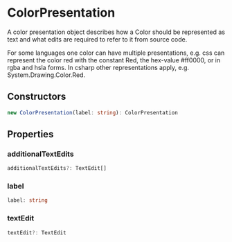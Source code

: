 # ColorPresentation

A color presentation object describes how a Color should be represented as text and what edits are required to refer to it from source code.

For some languages one color can have multiple presentations, e.g. css can represent the color red with the constant Red, the hex-value #ff0000, or in rgba and hsla forms. In csharp other representations apply, e.g. System.Drawing.Color.Red.

## Constructors

```typescript
new ColorPresentation(label: string): ColorPresentation
```

## Properties

### additionalTextEdits

```typescript
additionalTextEdits?: TextEdit[]
```

### label

```typescript
label: string
```

### textEdit

```typescript
textEdit?: TextEdit
```

